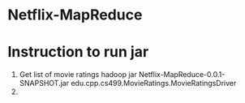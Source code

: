 # Netflix-MapReduce

# Instruction to run jar

1. Get list of movie ratings
  hadoop jar Netflix-MapReduce-0.0.1-SNAPSHOT.jar edu.cpp.cs499.MovieRatings.MovieRatingsDriver <inputfile> <outputfile>
2. 
